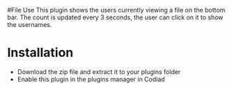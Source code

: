 #File Use
This plugin shows the users currently viewing a file on the bottom bar. The count is updated every 3 seconds, the user can click on it to show the usernames.

# Installation

- Download the zip file and extract it to your plugins folder
- Enable this plugin in the plugins manager in Codiad
